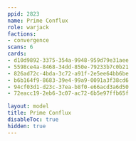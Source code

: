 ```yaml
---
ppid: 2823
name: Prime Conflux
role: warjack
factions:
- convergence
scans: 6
cards:
- d10d9892-3375-354a-9948-959d79e31aee
- 5598ce4a-8468-34dd-850e-79233b7c0b21
- 826ad72c-4bda-3c72-a91f-2e5ee64bb6be
- b6b164f9-8683-39e4-99a9-0091a3f38cd6
- 94cf03d1-d23c-37ea-b8f0-e66acd3a6d50
- 72eacc19-2eb6-3c07-ac72-6b5e97ffb65f

layout: model
title: Prime Conflux
disableToc: true
hidden: true
---
```

